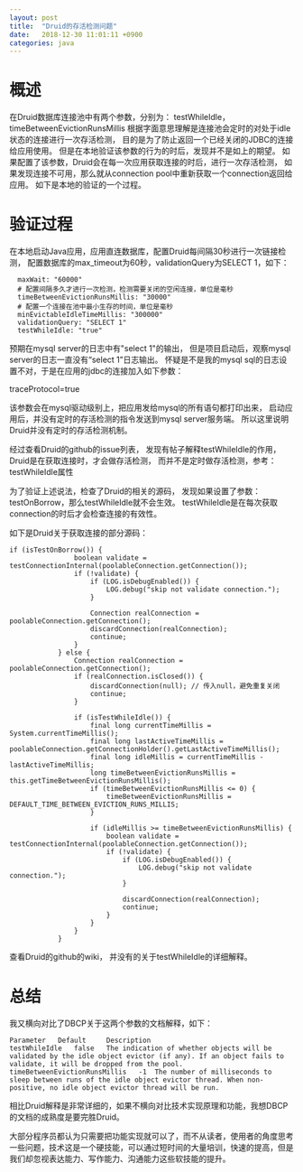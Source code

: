 ```yaml
---
layout: post
title:  "Druid的存活检测问题"
date:   2018-12-30 11:01:11 +0900
categories: java
---
```


# 概述

在Druid数据库连接池中有两个参数，分别为： testWhileIdle，timeBetweenEvictionRunsMillis 根据字面意思理解是连接池会定时的对处于idle状态的连接进行一次存活检测， 目的是为了防止返回一个已经关闭的JDBC的连接给应用使用。 但是在本地验证该参数的行为的时后，发现并不是如上的期望。 如果配置了该参数，Druid会在每一次应用获取连接的时后，进行一次存活检测， 如果发现连接不可用，那么就从connection pool中重新获取一个connection返回给应用。 如下是本地的验证的一个过程。

# 验证过程

在本地启动Java应用，应用直连数据库，配置Druid每间隔30秒进行一次链接检测， 配置数据库的max_timeout为60秒，validationQuery为SELECT 1，如下：

      maxWait: "60000"
      # 配置间隔多久才进行一次检测，检测需要关闭的空闲连接，单位是毫秒
      timeBetweenEvictionRunsMillis: "30000"
      # 配置一个连接在池中最小生存的时间，单位是毫秒
      minEvictableIdleTimeMillis: "300000"
      validationQuery: "SELECT 1"
      testWhileIdle: "true"

预期在mysql server的日志中有"select 1"的输出， 但是项目启动后，观察mysql server的日志一直没有“select 1”日志输出。 怀疑是不是我的mysql sql的日志设置不对，于是在应用的jdbc的连接加入如下参数：

traceProtocol=true

该参数会在mysql驱动级别上，把应用发给mysql的所有语句都打印出来， 启动应用后，并没有定时的存活检测的指令发送到mysql server服务端。 所以这里说明Druid并没有定时的存活检测机制。

经过查看Druid的github的issue列表， 发现有帖子解释testWhileIdle的作用，Druid是在获取连接时，才会做存活检测， 而并不是定时做存活检测，参考： testWhileIdle属性

为了验证上述说法，检查了Druid的相关的源码， 发现如果设置了参数：testOnBorrow，那么testWhileIdle就不会生效。 testWhileIdle是在每次获取connection的时后才会检查连接的有效性。

如下是Druid关于获取连接的部分源码：

    if (isTestOnBorrow()) {
                    boolean validate = testConnectionInternal(poolableConnection.getConnection());
                    if (!validate) {
                        if (LOG.isDebugEnabled()) {
                            LOG.debug("skip not validate connection.");
                        }
    
                        Connection realConnection = poolableConnection.getConnection();
                        discardConnection(realConnection);
                        continue;
                    }
                } else {
                    Connection realConnection = poolableConnection.getConnection();
                    if (realConnection.isClosed()) {
                        discardConnection(null); // 传入null，避免重复关闭
                        continue;
                    }
    
                    if (isTestWhileIdle()) {
                        final long currentTimeMillis = System.currentTimeMillis();
                        final long lastActiveTimeMillis = poolableConnection.getConnectionHolder().getLastActiveTimeMillis();
                        final long idleMillis = currentTimeMillis - lastActiveTimeMillis;
                        long timeBetweenEvictionRunsMillis = this.getTimeBetweenEvictionRunsMillis();
                        if (timeBetweenEvictionRunsMillis <= 0) {
                            timeBetweenEvictionRunsMillis = DEFAULT_TIME_BETWEEN_EVICTION_RUNS_MILLIS;
                        }
    
                        if (idleMillis >= timeBetweenEvictionRunsMillis) {
                            boolean validate = testConnectionInternal(poolableConnection.getConnection());
                            if (!validate) {
                                if (LOG.isDebugEnabled()) {
                                    LOG.debug("skip not validate connection.");
                                }
    
                                discardConnection(realConnection);
                                continue;
                            }
                        }
                    }
                }
    
查看Druid的github的wiki， 并没有的关于testWhileIdle的详细解释。

# 总结

我又横向对比了DBCP关于这两个参数的文档解释，如下：

    Parameter 	Default 	Description
    testWhileIdle 	false 	The indication of whether objects will be validated by the idle object evictor (if any). If an object fails to validate, it will be dropped from the pool.
    timeBetweenEvictionRunsMillis 	-1 	The number of milliseconds to sleep between runs of the idle object evictor thread. When non-positive, no idle object evictor thread will be run. 
    
相比Druid解释是非常详细的，如果不横向对比技术实现原理和功能，我想DBCP的文档的成熟度是要完胜Druid。

大部分程序员都认为只需要把功能实现就可以了，而不从读者，使用者的角度思考一些问题，技术这是一个硬技能，可以通过短时间的大量培训，快速的提高，但是我们却忽视表达能力、写作能力、沟通能力这些软技能的提升。